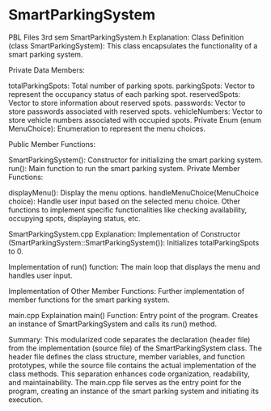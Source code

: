 # SmartParkingSystem
PBL Files 3rd sem
SmartParkingSystem.h
Explanation:
Class Definition (class SmartParkingSystem): This class encapsulates the functionality of a smart parking system.

Private Data Members:

totalParkingSpots: Total number of parking spots.
parkingSpots: Vector to represent the occupancy status of each parking spot.
reservedSpots: Vector to store information about reserved spots.
passwords: Vector to store passwords associated with reserved spots.
vehicleNumbers: Vector to store vehicle numbers associated with occupied spots.
Private Enum (enum MenuChoice): Enumeration to represent the menu choices.

Public Member Functions:

SmartParkingSystem(): Constructor for initializing the smart parking system.
run(): Main function to run the smart parking system.
Private Member Functions:

displayMenu(): Display the menu options.
handleMenuChoice(MenuChoice choice): Handle user input based on the selected menu choice.
Other functions to implement specific functionalities like checking availability, occupying spots, displaying status, etc.

SmartParkingSystem.cpp
Explanation:
Implementation of Constructor (SmartParkingSystem::SmartParkingSystem()): Initializes totalParkingSpots to 0.

Implementation of run() function: The main loop that displays the menu and handles user input.

Implementation of Other Member Functions: Further implementation of member functions for the smart parking system.

main.cpp
Explaination
main() Function: Entry point of the program. Creates an instance of SmartParkingSystem and calls its run() method.

Summary:
This modularized code separates the declaration (header file) from the implementation (source file) of the SmartParkingSystem class. The header file defines the class structure, member variables, and function prototypes, while the source file contains the actual implementation of the class methods. This separation enhances code organization, readability, and maintainability. The main.cpp file serves as the entry point for the program, creating an instance of the smart parking system and initiating its execution.

